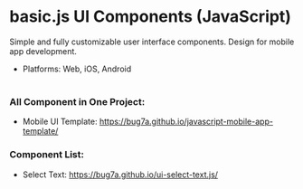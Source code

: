 # basic.js UI Components (JavaScript)
Simple and fully customizable user interface components. Design for mobile app development.

- Platforms: Web, iOS, Android<br><br>

### All Component in One Project:

- Mobile UI Template: https://bug7a.github.io/javascript-mobile-app-template/

### Component List:

- Select Text: https://bug7a.github.io/ui-select-text.js/
